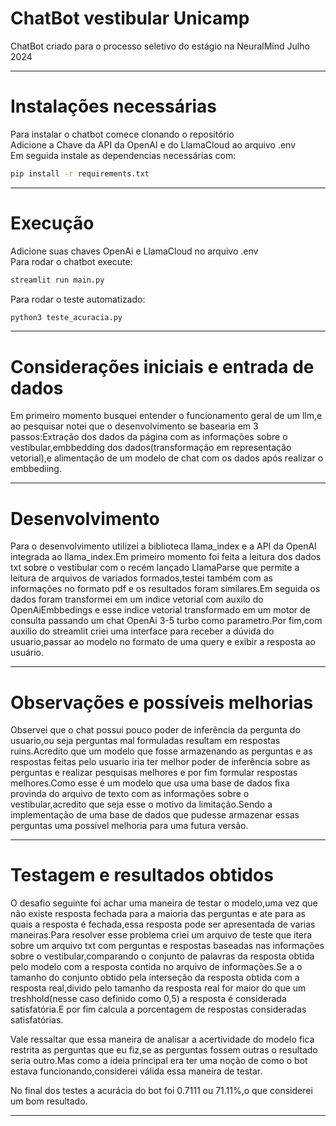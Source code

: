 # ChatBot vestibular Unicamp

ChatBot criado para o processo seletivo do estágio na NeuralMind Julho 2024

---
# Instalações necessárias 

Para instalar o chatbot comece clonando o repositório  
Adicione a Chave da API da OpenAI e do LlamaCloud ao arquivo .env  
Em seguida instale as dependencias necessárias com:  
```bash
pip install -r requirements.txt  
```

---
# Execução

Adicione suas chaves OpenAi e LlamaCloud no arquivo .env  
Para rodar o chatbot execute:  
```bash
streamlit run main.py  
```
Para rodar o teste automatizado:  
```bash
python3 teste_acuracia.py  
```

---

# Considerações iniciais e entrada de dados

Em primeiro momento busquei entender o funcionamento geral de um llm,e ao pesquisar notei que o desenvolvimento se basearia em 3 passos:Extração dos dados da página com as informações sobre o vestibular,embbedding dos dados(transformação em representação vetorial),e alimentação de um modelo de chat com os dados após realizar o embbediing.

---

# Desenvolvimento

Para o desenvolvimento utilizei a biblioteca llama_index e a API da OpenAI integrada ao llama_index.Em primeiro momento foi feita a leitura dos dados txt sobre o vestibular com o recém lançado LlamaParse que permite a leitura de arquivos de variados formados,testei também com as informações no formato pdf e os resultados foram similares.Em seguida os dados foram transformei em um indice vetorial com auxilo do OpenAiEmbbedings e esse indice vetorial transformado em um motor de consulta passando um chat OpenAi 3-5 turbo como parametro.Por fim,com auxilio do streamlit criei uma interface para receber a dúvida do usuario,passar ao modelo no formato de uma query e exibir a resposta ao usuário.

---

# Observações e possíveis melhorias

Observei que o chat possui pouco poder de inferência da pergunta do usuario,ou seja perguntas mal formuladas resultam em respostas ruins.Acredito que um modelo que fosse armazenando as perguntas e as respostas feitas pelo usuario iria ter melhor poder de inferência sobre as perguntas e realizar pesquisas melhores e por fim formular respostas melhores.Como esse é um modelo que usa uma base de dados fixa provinda do arquivo de texto com as informações sobre o vestibular,acredito que seja esse o motivo da limitação.Sendo a implementação de uma base de dados que pudesse armazenar essas perguntas uma possível melhoria para uma futura versão.

---

# Testagem e resultados obtidos

O desafio seguinte foi achar uma maneira de testar o modelo,uma vez que não existe resposta fechada para a maioria das perguntas e ate para as quais a resposta é fechada,essa resposta pode ser apresentada de varias maneiras.Para resolver esse problema criei um arquivo de teste que itera sobre um arquivo txt com perguntas e respostas baseadas nas informações sobre o vestibular,comparando o conjunto de palavras da resposta obtida pelo modelo com a resposta contida no arquivo de informações.Se a o tamanho do conjunto obtido pela interseção da resposta obtida com a resposta real,divido pelo tamanho da resposta real for maior do que um treshhold(nesse caso definido como 0,5) a resposta é considerada satisfatória.E por fim calcula a porcentagem de respostas consideradas satisfatórias.

Vale ressaltar que essa maneira de analisar a acertividade do modelo fica restrita as perguntas que eu fiz,se as perguntas fossem outras o resultado seria outro.Mas como a ideia principal era ter uma noção de como o bot estava funcionando,considerei válida essa maneira de testar.

No final dos testes a acurácia do bot foi 0.7111 ou 71.11%,o que considerei um bom resultado.

---


